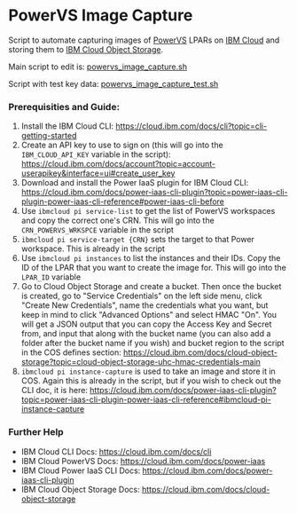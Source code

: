 # PowerVS Image Capture

Script to automate capturing images of [PowerVS](https://www.ibm.com/products/power-virtual-server) LPARs on [IBM Cloud](https://www.ibm.com/cloud) and storing them to [IBM Cloud Object Storage](https://www.ibm.com/ca-en/cloud/object-storage).

Main script to edit is: [powervs_image_capture.sh](https://github.com/emaadparacha/PowerVS-Image-Capture/blob/main/powervs_image_capture.sh)

Script with test key data: [powervs_image_capture_test.sh](https://github.com/emaadparacha/PowerVS-Image-Capture/blob/main/powervs_image_capture_test.sh)

### Prerequisities and Guide:

1. Install the IBM Cloud CLI: https://cloud.ibm.com/docs/cli?topic=cli-getting-started
2. Create an API key to use to sign on (this will go into the `IBM_CLOUD_API_KEY` variable in the script): https://cloud.ibm.com/docs/account?topic=account-userapikey&interface=ui#create_user_key
3. Download and install the Power IaaS plugin for IBM Cloud CLI: https://cloud.ibm.com/docs/power-iaas-cli-plugin?topic=power-iaas-cli-plugin-power-iaas-cli-reference#power-iaas-cli-before
4. Use `ibmcloud pi service-list` to get the list of PowerVS workspaces and copy the correct one's CRN. This will go into the `CRN_POWERVS_WRKSPCE` variable in the script
5. `ibmcloud pi service-target {CRN}` sets the target to that Power workspace. This is already in the script
6. Use `ibmcloud pi instances` to list the instances and their IDs. Copy the ID of the LPAR that you want to create the image for. This will go into the `LPAR_ID` variable
7. Go to Cloud Object Storage and create a bucket. Then once the bucket is created, go to "Service Credentials" on the left side menu, click "Create New Credentials", name the credentials what you want, but keep in mind to click "Advanced Options" and select HMAC "On". You will get a JSON output that you can copy the Access Key and Secret from, and input that along with the bucket name (you can also add a folder after the bucket name if you wish) and bucket region to the script in the COS defines section: https://cloud.ibm.com/docs/cloud-object-storage?topic=cloud-object-storage-uhc-hmac-credentials-main
8. `ibmcloud pi instance-capture` is used to take an image and store it in COS. Again this is already in the script, but if you wish to check out the CLI doc, it is here: https://cloud.ibm.com/docs/power-iaas-cli-plugin?topic=power-iaas-cli-plugin-power-iaas-cli-reference#ibmcloud-pi-instance-capture

### Further Help
* IBM Cloud CLI Docs: https://cloud.ibm.com/docs/cli
* IBM Cloud PowerVS Docs: https://cloud.ibm.com/docs/power-iaas
* IBM Cloud Power IaaS CLI Docs: https://cloud.ibm.com/docs/power-iaas-cli-plugin
* IBM Cloud Object Storage Docs: https://cloud.ibm.com/docs/cloud-object-storage

